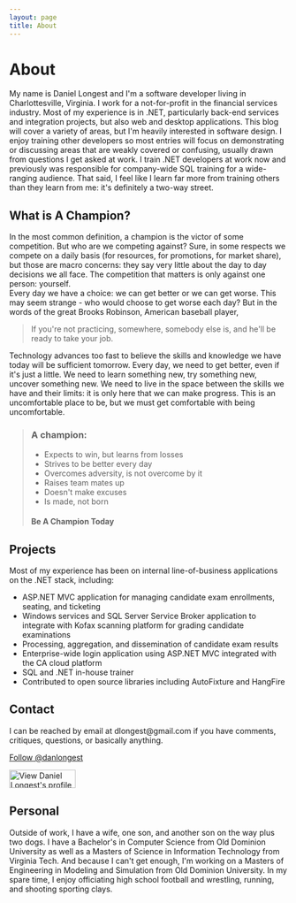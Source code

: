 ```yaml
---
layout: page
title: About
---
```

<h1>About</h1>
<div>My name is Daniel Longest and I'm a software developer living in Charlottesville, Virginia.  I work for a not-for-profit in the financial services industry.  Most of my experience is in .NET, particularly back-end services and integration projects, but also web and desktop applications.  This blog will cover a variety of areas, but I'm heavily interested in software design.  I enjoy training other developers so most entries will focus on demonstrating or discussing areas that are weakly covered or confusing, usually drawn from questions I get asked at work.  I train .NET developers at work now and previously was responsible for company-wide SQL training for a wide-ranging audience.  That said, I feel like I learn far more from training others than they learn from me: it's definitely a two-way street.
</div>
<h2>What is A Champion?</h2>
<div>
In the most common definition, a champion is the victor of some competition.  But who are we competing against?  Sure, in some respects we compete on a daily basis (for resources, for promotions, for market share), but those are macro concerns: they say very little about the day to day decisions we all face.  The competition that matters is only against one person: yourself. 
</div>
<div>
Every day we have a choice: we can get better or we can get worse.  This may seem strange - who would choose to get worse each day?  But in the words of the great Brooks Robinson, American baseball player,</div>
<blockquote>If you're not practicing, somewhere, somebody else is, and he'll be ready to take your job.</blockquote>
<div>
Technology advances too fast to believe the skills and knowledge we have today will be sufficient tomorrow. Every day, we need to get better, even if it's just a little.  We need to learn something new, try something new, uncover something new.  We need to live in the space between the skills we have and their limits: it is only here that we can make progress.  This is an uncomfortable place to be, but we must get comfortable with being uncomfortable. 
</div>
<div>
<blockquote>
<h3>A champion:</h3>
<ul>
<li>Expects to win, but learns from losses</li>
<li>Strives to be better every day</li>
<li>Overcomes adversity, is not overcome by it</li>
<li>Raises team mates up</li>
<li>Doesn't make excuses</li>
<li>Is made, not born</li>
</ul>
<h4>Be A Champion Today</h4></blockquote>
</div>
<div>
<h2>Projects</h2>
Most of my experience has been on internal line-of-business applications on the .NET stack, including:
<ul>
<li>ASP.NET MVC application for managing candidate exam enrollments, seating, and ticketing</li>
<li>Windows services and SQL Server Service Broker application to integrate with Kofax scanning platform for grading candidate examinations</li>
<li>Processing, aggregation, and dissemination of candidate exam results </li>
<li>Enterprise-wide login application using ASP.NET MVC integrated with the CA cloud platform</li>
<li>SQL and .NET in-house trainer</li>
<li>Contributed to open source libraries including AutoFixture and HangFire</li>
</ul>
</div>
<h2>Contact</h2>
I can be reached by email at dlongest@gmail.com if you have comments, critiques, questions, or basically anything. 
<p>
<a href="https://twitter.com/danlongest" class="twitter-follow-button" data-show-count="false">Follow @danlongest</a>
<script>!function(d,s,id){var js,fjs=d.getElementsByTagName(s)[0],p=/^http:/.test(d.location)?'http':'https';if(!d.getElementById(id)){js=d.createElement(s);js.id=id;js.src=p+'://platform.twitter.com/widgets.js';fjs.parentNode.insertBefore(js,fjs);}}(document, 'script', 'twitter-wjs');</script>
</p>
<p>
<a href="http://www.linkedin.com/pub/daniel-longest/2a/159/810">
<img src="https://static.licdn.com/scds/common/u/img/webpromo/btn_viewmy_120x33.png" width="120" height="33" border="0" alt="View Daniel Longest's profile on LinkedIn"></a>
</p>
<h2>Personal</h2>
<p>
Outside of work, I have a wife, one son, and another son on the way plus two dogs.  I have a Bachelor's in Computer Science from Old Dominion University as well as a Masters of Science in Information Technology from Virginia Tech.  And because I can't get enough, I'm working on a Masters of Engineering in Modeling and Simulation from Old Dominion University.  In my spare time, I enjoy officiating high school football and wrestling, running, and shooting sporting clays.
</p>  




